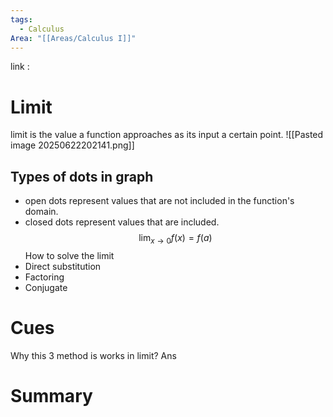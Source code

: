 ```yaml
---
tags:
  - Calculus
Area: "[[Areas/Calculus I]]"
---
```

link : 
# Limit
limit is the value a function approaches as its input a certain point.
![[Pasted image 20250622202141.png]]
## Types of dots in graph
- open dots represent values that are not included in the function's domain.
- closed dots represent values that are included.
$$\lim_{x \to 0} f(x) = f(a)$$
How to solve the limit
- Direct substitution
- Factoring
- Conjugate
# Cues
Why this 3 method is works in limit?
Ans 
# Summary
```

```